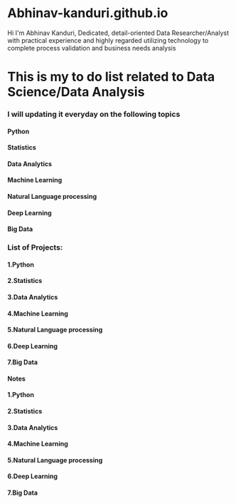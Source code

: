 # Abhinav-kanduri.github.io

Hi I'm Abhinav Kanduri, Dedicated, detail-oriented Data Researcher/Analyst with practical experience and highly regarded utilizing technology to complete process validation and business needs analysis


# This is my to do list related to Data Science/Data Analysis 
### I will updating it everyday on the following topics

#### Python
#### Statistics
#### Data Analytics
#### Machine Learning
#### Natural Language processing
#### Deep Learning
#### Big Data



### List of Projects:

#### 1.Python
#### 2.Statistics
#### 3.Data Analytics
#### 4.Machine Learning
#### 5.Natural Language processing
#### 6.Deep Learning
#### 7.Big Data


#### Notes

#### 1.Python
#### 2.Statistics
#### 3.Data Analytics
#### 4.Machine Learning
#### 5.Natural Language processing
#### 6.Deep Learning
#### 7.Big Data
